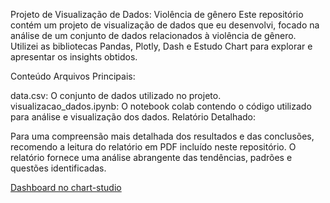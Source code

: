 Projeto de Visualização de Dados: Violência de gênero
Este repositório contém um projeto de visualização de dados que eu desenvolvi, focado na análise de um conjunto de dados relacionados à violência de gênero. Utilizei as bibliotecas Pandas, Plotly, Dash e Estudo Chart para explorar e apresentar os insights obtidos.

Conteúdo
Arquivos Principais:

data.csv: O conjunto de dados utilizado no projeto.
visualizacao_dados.ipynb: O notebook colab contendo o código utilizado para análise e visualização dos dados.
Relatório Detalhado:

Para uma compreensão mais detalhada dos resultados e das conclusões, recomendo a leitura do relatório em PDF incluído neste repositório. O relatório fornece uma análise abrangente das tendências, padrões e questões identificadas.

[Dashboard no chart-studio](https://chart-studio.plotly.com/dashboard/ernandydzn:59/view)








